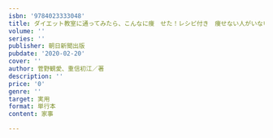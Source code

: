 ```yaml
---
isbn: '9784023333048'
title: ダイエット教室に通ってみたら、こんなに痩　せた！レシピ付き　痩せない人がいないと話
volume: ''
series: ''
publisher: 朝日新聞出版
pubdate: '2020-02-20'
cover: ''
author: 菅野観愛、重信初江／著
description: ''
price: '0'
genre: ''
target: 実用
format: 単行本
content: 家事

---
```


